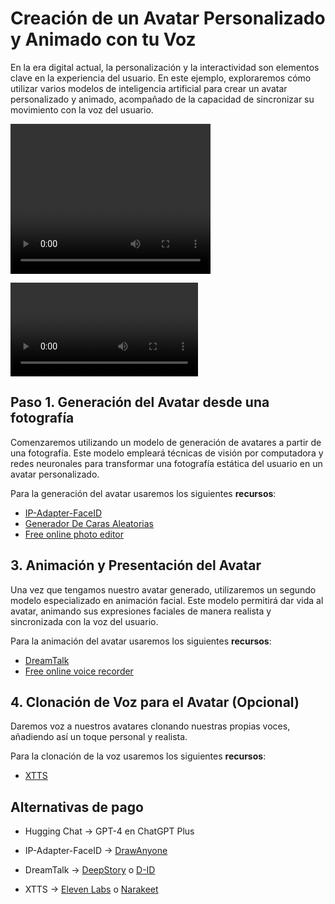 # Creación de un Avatar Personalizado y Animado con tu Voz

En la era digital actual, la personalización y la interactividad son elementos clave en la experiencia del usuario. En este ejemplo, exploraremos cómo utilizar varios modelos de inteligencia artificial para crear un avatar personalizado y animado, acompañado de la capacidad de sincronizar su movimiento con la voz del usuario.

<video width="320" height="240" controls>
  <source src="assets/avatar.mp4" type="video/mp4">
  Tu navegador no soporta el elemento de video.
</video>

![](assets/avatar.mp4)

## Paso 1. Generación del Avatar desde una fotografía
Comenzaremos utilizando un modelo de generación de avatares a partir de una fotografía. Este modelo empleará técnicas de visión por computadora y redes neuronales para transformar una fotografía estática del usuario en un avatar personalizado.

Para la generación del avatar usaremos los siguientes **recursos**:

- [IP-Adapter-FaceID](https://huggingface.co/spaces/multimodalart/Ip-Adapter-FaceID)
- [Generador De Caras Aleatorias](https://www.thispersondoesnotexist.com/)
- [Free online photo editor](https://www.fotor.com/photo-editor-app/editor/basic)

## 3. Animación y Presentación del Avatar
Una vez que tengamos nuestro avatar generado, utilizaremos un segundo modelo especializado en animación facial. Este modelo permitirá dar vida al avatar, animando sus expresiones faciales de manera realista y sincronizada con la voz del usuario.

Para la animación del avatar usaremos los siguientes **recursos**:
- [DreamTalk](https://huggingface.co/spaces/fffiloni/dreamtalk)
- [Free online voice recorder](https://voice-recorder-online.com/)

## 4. Clonación de Voz para el Avatar (Opcional)
Daremos voz a nuestros avatares clonando nuestras propias voces, añadiendo así un toque personal y realista.

Para la clonación de la voz usaremos los siguientes **recursos**:

- [XTTS](https://huggingface.co/spaces/coqui/xtts)


## Alternativas de pago

-  Hugging Chat -> GPT-4 en ChatGPT Plus

- IP-Adapter-FaceID -> [DrawAnyone](https://drawanyone.ai) 

- DreamTalk -> [DeepStory](https://www.myheritage.es/deepstory)  o [D-ID](https://www.d-id.com)

- XTTS -> [Eleven Labs](https://elevenlabs.io) o [Narakeet](https://www.narakeet.com)
